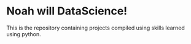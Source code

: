 # Noah will DataScience! 

This is the repository containing projects compiled using skills learned using python. 

